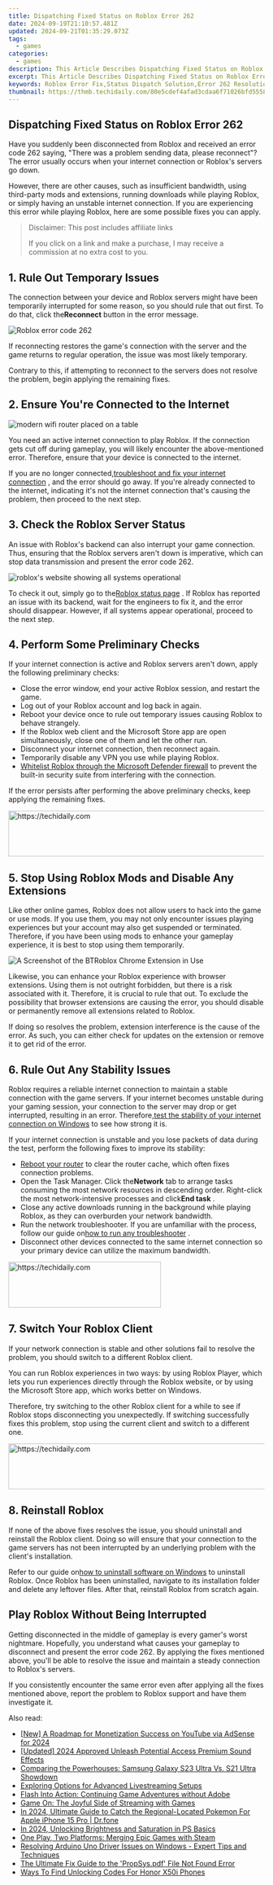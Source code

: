 ```yaml
---
title: Dispatching Fixed Status on Roblox Error 262
date: 2024-09-19T21:10:57.481Z
updated: 2024-09-21T01:35:29.073Z
tags:
  - games
categories:
  - games
description: This Article Describes Dispatching Fixed Status on Roblox Error 262
excerpt: This Article Describes Dispatching Fixed Status on Roblox Error 262
keywords: Roblox Error Fix,Status Dispatch Solution,Error 262 Resolution,Fixed Roblox Status,Dispel Roblox Error,Roblox Fixed Error,Resolve Error 262
thumbnail: https://thmb.techidaily.com/80e5cdef4afad3cdaa6f71026bfd555865de3d18de62989f967049cc703431b5.jpg
---
```


## Dispatching Fixed Status on Roblox Error 262

 Have you suddenly been disconnected from Roblox and received an error code 262 saying, "There was a problem sending data, please reconnect"? The error usually occurs when your internet connection or Roblox's servers go down.

 However, there are other causes, such as insufficient bandwidth, using third-party mods and extensions, running downloads while playing Roblox, or simply having an unstable internet connection. If you are experiencing this error while playing Roblox, here are some possible fixes you can apply.

>  Disclaimer: This post includes affiliate links
>
>  If you click on a link and make a purchase, I may receive a commission at no extra cost to you.
>

## 1\. Rule Out Temporary Issues

 The connection between your device and Roblox servers might have been temporarily interrupted for some reason, so you should rule that out first. To do that, click the**Reconnect** button in the error message.

![Roblox error code 262](https://static1.makeuseofimages.com/wordpress/wp-content/uploads/2023/09/roblox-error-code-262.jpg)

 If reconnecting restores the game's connection with the server and the game returns to regular operation, the issue was most likely temporary.

 Contrary to this, if attempting to reconnect to the servers does not resolve the problem, begin applying the remaining fixes.

## 2\. Ensure You're Connected to the Internet

![modern wifi router placed on a table](https://static1.makeuseofimages.com/wordpress/wp-content/uploads/2023/05/modern-wifi-router.jpg)

 You need an active internet connection to play Roblox. If the connection gets cut off during gameplay, you will likely encounter the above-mentioned error. Therefore, ensure that your device is connected to the internet.

 If you are no longer connected,[troubleshoot and fix your internet connection](https://www.makeuseof.com/how-to-fix-internet-connection/) , and the error should go away. If you're already connected to the internet, indicating it's not the internet connection that's causing the problem, then proceed to the next step.

## 3\. Check the Roblox Server Status

 An issue with Roblox's backend can also interrupt your game connection. Thus, ensuring that the Roblox servers aren't down is imperative, which can stop data transmission and present the error code 262.

![roblox's website showing all systems operational](https://static1.makeuseofimages.com/wordpress/wp-content/uploads/2023/09/roblox-s-website-showing-all-systems-operational.jpg)

 To check it out, simply go to the[Roblox status page](https://status.roblox.com/pages/history/59db90dbcdeb2f04dadcf16d) . If Roblox has reported an issue with its backend, wait for the engineers to fix it, and the error should disappear. However, if all systems appear operational, proceed to the next step.

## 4\. Perform Some Preliminary Checks

 If your internet connection is active and Roblox servers aren't down, apply the following preliminary checks:

* Close the error window, end your active Roblox session, and restart the game.
* Log out of your Roblox account and log back in again.
* Reboot your device once to rule out temporary issues causing Roblox to behave strangely.
* If the Roblox web client and the Microsoft Store app are open simultaneously, close one of them and let the other run.
* Disconnect your internet connection, then reconnect again.
* Temporarily disable any VPN you use while playing Roblox.
* [Whitelist Roblox through the Microsoft Defender firewall](https://www.makeuseof.com/how-to-allow-apps-windows-firewall/) to prevent the built-in security suite from interfering with the connection.

 If the error persists after performing the above preliminary checks, keep applying the remaining fixes.

<!-- affiliate ads begin -->
<a href="https://appsumo.8odi.net/c/5597632/2123733/7443" target="_top" id="2123733">
  <img src="//a.impactradius-go.com/display-ad/7443-2123733" border="0" alt="https://techidaily.com" width="728" height="90"/>
</a>
<img height="0" width="0" src="https://appsumo.8odi.net/i/5597632/2123733/7443" style="position:absolute;visibility:hidden;" border="0" />
<!-- affiliate ads end -->

## 5\. Stop Using Roblox Mods and Disable Any Extensions

 Like other online games, Roblox does not allow users to hack into the game or use mods. If you use them, you may not only encounter issues playing experiences but your account may also get suspended or terminated. Therefore, if you have been using mods to enhance your gameplay experience, it is best to stop using them temporarily.

![A Screenshot of the BTRoblox Chrome Extension in Use](https://static1.makeuseofimages.com/wordpress/wp-content/uploads/2023/01/btroblox-chrome-extensions-screenshot.jpg)

 Likewise, you can enhance your Roblox experience with browser extensions. Using them is not outright forbidden, but there is a risk associated with it. Therefore, it is crucial to rule that out. To exclude the possibility that browser extensions are causing the error, you should disable or permanently remove all extensions related to Roblox.

 If doing so resolves the problem, extension interference is the cause of the error. As such, you can either check for updates on the extension or remove it to get rid of the error.

## 6\. Rule Out Any Stability Issues

 Roblox requires a reliable internet connection to maintain a stable connection with the game servers. If your internet becomes unstable during your gaming session, your connection to the server may drop or get interrupted, resulting in an error. Therefore,[test the stability of your internet connection on Windows](https://www.makeuseof.com/check-stability-internet-connection-windows/) to see how strong it is.

 If your internet connection is unstable and you lose packets of data during the test, perform the following fixes to improve its stability:

* [Reboot your router](https://www.makeuseof.com/reboot-router-correct-way/) to clear the router cache, which often fixes connection problems.
* Open the Task Manager. Click the**Network** tab to arrange tasks consuming the most network resources in descending order. Right-click the most network-intensive processes and click**End task** .
* Close any active downloads running in the background while playing Roblox, as they can overburden your network bandwidth.
* Run the network troubleshooter. If you are unfamiliar with the process, follow our guide on[how to run any troubleshooter](https://www.makeuseof.com/run-troubleshooter-windows-10-11/) .
* Disconnect other devices connected to the same internet connection so your primary device can utilize the maximum bandwidth.

<!-- affiliate ads begin -->
<a href="https://aligracehair.sjv.io/c/5597632/2135369/19272" target="_top" id="2135369">
  <img src="//a.impactradius-go.com/display-ad/19272-2135369" border="0" alt="https://techidaily.com" width="300" height="90"/>
</a>
<img height="0" width="0" src="https://aligracehair.sjv.io/i/5597632/2135369/19272" style="position:absolute;visibility:hidden;" border="0" />
<!-- affiliate ads end -->

## 7\. Switch Your Roblox Client

 If your network connection is stable and other solutions fail to resolve the problem, you should switch to a different Roblox client.

 You can run Roblox experiences in two ways: by using Roblox Player, which lets you run experiences directly through the Roblox website, or by using the Microsoft Store app, which works better on Windows.

 Therefore, try switching to the other Roblox client for a while to see if Roblox stops disconnecting you unexpectedly. If switching successfully fixes this problem, stop using the current client and switch to a different one.

<!-- affiliate ads begin -->
<a href="https://appsumo.8odi.net/c/5597632/2082530/7443" target="_top" id="2082530">
  <img src="//a.impactradius-go.com/display-ad/7443-2082530" border="0" alt="https://techidaily.com" width="728" height="90"/>
</a>
<img height="0" width="0" src="https://appsumo.8odi.net/i/5597632/2082530/7443" style="position:absolute;visibility:hidden;" border="0" />
<!-- affiliate ads end -->

## 8\. Reinstall Roblox

 If none of the above fixes resolves the issue, you should uninstall and reinstall the Roblox client. Doing so will ensure that your connection to the game servers has not been interrupted by an underlying problem with the client's installation.

 Refer to our guide on[how to uninstall software on Windows](https://www.makeuseof.com/windows-11-different-ways-to-uninstall-software/) to uninstall Roblox. Once Roblox has been uninstalled, navigate to its installation folder and delete any leftover files. After that, reinstall Roblox from scratch again.

## Play Roblox Without Being Interrupted

 Getting disconnected in the middle of gameplay is every gamer's worst nightmare. Hopefully, you understand what causes your gameplay to disconnect and present the error code 262\. By applying the fixes mentioned above, you'll be able to resolve the issue and maintain a steady connection to Roblox's servers.

 If you consistently encounter the same error even after applying all the fixes mentioned above, report the problem to Roblox support and have them investigate it.

<ins class="adsbygoogle"
     style="display:block"
     data-ad-format="autorelaxed"
     data-ad-client="ca-pub-7571918770474297"
     data-ad-slot="1223367746"></ins>

<ins class="adsbygoogle"
     style="display:block"
     data-ad-client="ca-pub-7571918770474297"
     data-ad-slot="8358498916"
     data-ad-format="auto"
     data-full-width-responsive="true"></ins>

<span class="atpl-alsoreadstyle">Also read:</span>
<div><ul>
<li><a href="https://facebook-video-share.techidaily.com/new-a-roadmap-for-monetization-success-on-youtube-via-adsense-for-2024/"><u>[New] A Roadmap for Monetization Success on YouTube via AdSense for 2024</u></a></li>
<li><a href="https://youtube-tips.techidaily.com/ed-2024-approved-unleash-potential-access-premium-sound-effects/"><u>[Updated] 2024 Approved Unleash Potential Access Premium Sound Effects</u></a></li>
<li><a href="https://buynow-tips.techidaily.com/comparing-the-powerhouses-samsung-galaxy-s23-ultra-vs-s21-ultra-showdown/"><u>Comparing the Powerhouses: Samsung Galaxy S23 Ultra Vs. S21 Ultra Showdown</u></a></li>
<li><a href="https://video-capture.techidaily.com/exploring-options-for-advanced-livestreaming-setups/"><u>Exploring Options for Advanced Livestreaming Setups</u></a></li>
<li><a href="https://games-able.techidaily.com/flash-into-action-continuing-game-adventures-without-adobe/"><u>Flash Into Action: Continuing Game Adventures without Adobe</u></a></li>
<li><a href="https://games-able.techidaily.com/game-on-the-joyful-side-of-streaming-with-games/"><u>Game On: The Joyful Side of Streaming with Games</u></a></li>
<li><a href="https://ios-pokemon-go.techidaily.com/in-2024-ultimate-guide-to-catch-the-regional-located-pokemon-for-apple-iphone-15-pro-drfone-by-drfone-virtual-ios/"><u>In 2024, Ultimate Guide to Catch the Regional-Located Pokemon For Apple iPhone 15 Pro | Dr.fone</u></a></li>
<li><a href="https://some-guidance.techidaily.com/in-2024-unlocking-brightness-and-saturation-in-ps-basics/"><u>In 2024, Unlocking Brightness and Saturation in PS Basics</u></a></li>
<li><a href="https://games-able.techidaily.com/one-play-two-platforms-merging-epic-games-with-steam/"><u>One Play, Two Platforms: Merging Epic Games with Steam</u></a></li>
<li><a href="https://driver-download.techidaily.com/resolving-arduino-uno-driver-issues-on-windows-expert-tips-and-techniques/"><u>Resolving Arduino Uno Driver Issues on Windows - Expert Tips and Techniques</u></a></li>
<li><a href="https://tech-renaissance.techidaily.com/the-ultimate-fix-guide-to-the-propsyspdf-file-not-found-error/"><u>The Ultimate Fix Guide to the 'PropSys.pdf' File Not Found Error</u></a></li>
<li><a href="https://sim-unlock.techidaily.com/ways-to-find-unlocking-codes-for-honor-x50i-phones-by-drfone-android/"><u>Ways To Find Unlocking Codes For Honor X50i Phones</u></a></li>
</ul></div>

